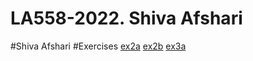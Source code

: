 # LA558-2022. Shiva Afshari
#Shiva Afshari
#Exercises
[ex2a](https://shivaafshari.github.io/LA558-2022/Web/ex2a.html)
[ex2b](https://shivaafshari.github.io/LA558-2022/Web/ex2b.html)
[ex3a](https://shivaafshari.github.io/LA558-2022/Web/ex3a.html)
